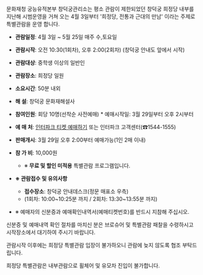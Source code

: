 문화재청 궁능유적본부 창덕궁관리소는 평소 관람이 제한되었던 창덕궁 희정당 내부를 지난해 시범운영을 거쳐 오는 4월 3일부터 '희정당, 전통과 근대의 만남' 이라는 주제로 특별관람을 운영 합니다.

- **관람일정**: 4월 3일 ~ 5월 25일 매주 수,토요일
- **관람시작**: 오전 10:30(1회차), 오후 2:00(2회차) (창덕궁 안내도 앞에서 시작)
- **관람대상**: 중학생 이상의 일반인
- **관람장소**: 희정당 일원
- **소요시간**: 50분 내외
- **해 설**: 창덕궁 문화재해설사
- **참여인원**: 회당 10명(선착순 사전예매) * 예매시작일: 3월 29일부터 오후 2시부터
- **예 매 처**: [인터파크 티켓 예매하기](http://ticket.interpark.com/Ticket/Goods/GoodsInfo.asp?GroupCode=19005324) 또는 인터파크 고객센터(☎1544-1555)

- **판매개시**: 3월 29일 오후 2:00부터 예매가능(1인 2매 이내)
- **참 가 비**: 10,000원
  - ※ **무료 및 할인 미적용** 특별관람 프로그램입니다.

- **※ 관람접수 및 유의사항**
  - **접수장소**: 창덕궁 안내데스크(정문 매표소 우측)
  - (1회차: 10:00~10:25분 까지 / 2회차: 13:30~13:55분 까지)
- ※ 예매자의 신분증과 예매확인내역서(예매티켓번호)를 반드시 지참해 주십시오.

신분증 및 예매내역 확인 절차를 마치신 분은 브로슈어 및 특별관람 패찰을 수령하시고 시작장소에서 대기하여 주시기 바랍니다.

관람시작 이후에는 희정당 특별관람 입장이 불가하오니 관람에 늦지 않도록 협조 부탁드립니다.

희정당 특별관람은 내부관람으로 휠체어 및 유모차 진입이 불가합니다.